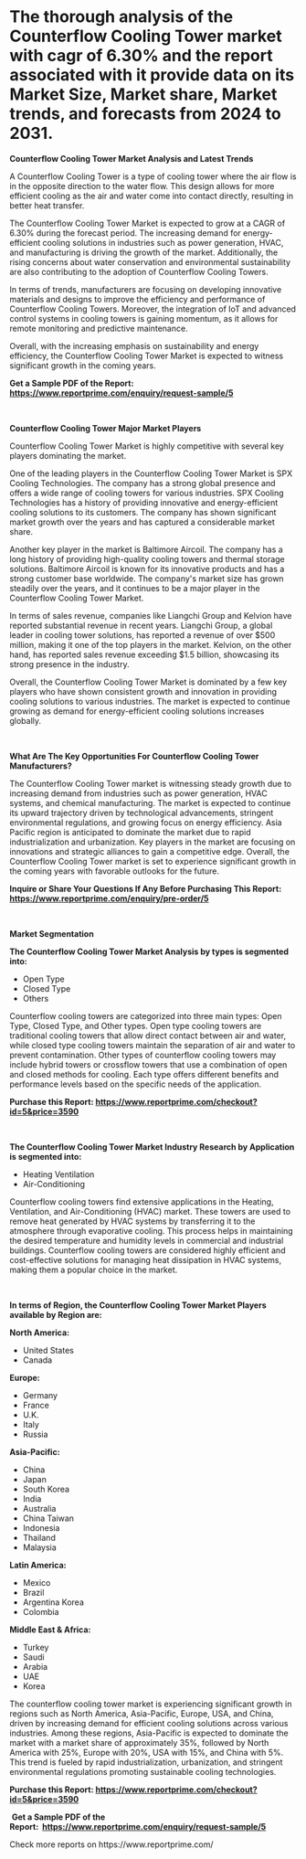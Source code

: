 <p><h1>The thorough analysis of the Counterflow Cooling Tower market with cagr of  6.30% and the report associated with it provide data on its Market Size, Market share, Market trends, and forecasts from 2024 to 2031.</h1></p><p><strong>Counterflow Cooling Tower Market Analysis and Latest Trends</strong></p>
<p><p>A Counterflow Cooling Tower is a type of cooling tower where the air flow is in the opposite direction to the water flow. This design allows for more efficient cooling as the air and water come into contact directly, resulting in better heat transfer.</p><p>The Counterflow Cooling Tower Market is expected to grow at a CAGR of 6.30% during the forecast period. The increasing demand for energy-efficient cooling solutions in industries such as power generation, HVAC, and manufacturing is driving the growth of the market. Additionally, the rising concerns about water conservation and environmental sustainability are also contributing to the adoption of Counterflow Cooling Towers.</p><p>In terms of trends, manufacturers are focusing on developing innovative materials and designs to improve the efficiency and performance of Counterflow Cooling Towers. Moreover, the integration of IoT and advanced control systems in cooling towers is gaining momentum, as it allows for remote monitoring and predictive maintenance.</p><p>Overall, with the increasing emphasis on sustainability and energy efficiency, the Counterflow Cooling Tower Market is expected to witness significant growth in the coming years.</p></p>
<p><strong>Get a Sample PDF of the Report:&nbsp; <a href="https://www.reportprime.com/enquiry/request-sample/5">https://www.reportprime.com/enquiry/request-sample/5</a></strong></p>
<p>&nbsp;</p>
<p><strong>Counterflow Cooling Tower Major Market Players</strong></p>
<p><p>Counterflow Cooling Tower Market is highly competitive with several key players dominating the market. </p><p>One of the leading players in the Counterflow Cooling Tower Market is SPX Cooling Technologies. The company has a strong global presence and offers a wide range of cooling towers for various industries. SPX Cooling Technologies has a history of providing innovative and energy-efficient cooling solutions to its customers. The company has shown significant market growth over the years and has captured a considerable market share.</p><p>Another key player in the market is Baltimore Aircoil. The company has a long history of providing high-quality cooling towers and thermal storage solutions. Baltimore Aircoil is known for its innovative products and has a strong customer base worldwide. The company's market size has grown steadily over the years, and it continues to be a major player in the Counterflow Cooling Tower Market.</p><p>In terms of sales revenue, companies like Liangchi Group and Kelvion have reported substantial revenue in recent years. Liangchi Group, a global leader in cooling tower solutions, has reported a revenue of over $500 million, making it one of the top players in the market. Kelvion, on the other hand, has reported sales revenue exceeding $1.5 billion, showcasing its strong presence in the industry.</p><p>Overall, the Counterflow Cooling Tower Market is dominated by a few key players who have shown consistent growth and innovation in providing cooling solutions to various industries. The market is expected to continue growing as demand for energy-efficient cooling solutions increases globally.</p></p>
<p>&nbsp;</p>
<p><strong>What Are The Key Opportunities For Counterflow Cooling Tower Manufacturers?</strong></p>
<p><p>The Counterflow Cooling Tower market is witnessing steady growth due to increasing demand from industries such as power generation, HVAC systems, and chemical manufacturing. The market is expected to continue its upward trajectory driven by technological advancements, stringent environmental regulations, and growing focus on energy efficiency. Asia Pacific region is anticipated to dominate the market due to rapid industrialization and urbanization. Key players in the market are focusing on innovations and strategic alliances to gain a competitive edge. Overall, the Counterflow Cooling Tower market is set to experience significant growth in the coming years with favorable outlooks for the future.</p></p>
<p><strong>Inquire or Share Your Questions If Any Before Purchasing This Report: <a href="https://www.reportprime.com/enquiry/pre-order/5">https://www.reportprime.com/enquiry/pre-order/5</a></strong></p>
<p>&nbsp;</p>
<p><strong>Market Segmentation</strong></p>
<p><strong>The Counterflow Cooling Tower Market Analysis by types is segmented into:</strong></p>
<p><ul><li>Open Type</li><li>Closed Type</li><li>Others</li></ul></p>
<p><p>Counterflow cooling towers are categorized into three main types: Open Type, Closed Type, and Other types. Open type cooling towers are traditional cooling towers that allow direct contact between air and water, while closed type cooling towers maintain the separation of air and water to prevent contamination. Other types of counterflow cooling towers may include hybrid towers or crossflow towers that use a combination of open and closed methods for cooling. Each type offers different benefits and performance levels based on the specific needs of the application.</p></p>
<p><strong>Purchase this Report:&nbsp;<a href="https://www.reportprime.com/checkout?id=5&price=3590">https://www.reportprime.com/checkout?id=5&price=3590</a></strong></p>
<p>&nbsp;</p>
<p><strong>The Counterflow Cooling Tower Market Industry Research by Application is segmented into:</strong></p>
<p><ul><li>Heating Ventilation</li><li>Air-Conditioning</li></ul></p>
<p><p>Counterflow cooling towers find extensive applications in the Heating, Ventilation, and Air-Conditioning (HVAC) market. These towers are used to remove heat generated by HVAC systems by transferring it to the atmosphere through evaporative cooling. This process helps in maintaining the desired temperature and humidity levels in commercial and industrial buildings. Counterflow cooling towers are considered highly efficient and cost-effective solutions for managing heat dissipation in HVAC systems, making them a popular choice in the market.</p></p>
<p>&nbsp;</p>
<p><strong>In terms of Region, the Counterflow Cooling Tower Market Players available by Region are:</strong></p>
<p>
    <p> <strong> North America: </strong>
        <ul>
            <li>United States</li>
            <li>Canada</li>
        </ul>
        </p> 
    <p> <strong> Europe: </strong>
        <ul>
            <li>Germany</li>
            <li>France</li>
            <li>U.K.</li>
            <li>Italy</li>
            <li>Russia</li>
        </ul>
        </p> 
    <p> <strong> Asia-Pacific: </strong>
        <ul>
            <li>China</li>
            <li>Japan</li>
            <li>South Korea</li>
            <li>India</li>
            <li>Australia</li>
            <li>China Taiwan</li>
            <li>Indonesia</li>
            <li>Thailand</li>
            <li>Malaysia</li>
        </ul>
        </p> 
    <p> <strong> Latin America: </strong>
        <ul>
            <li>Mexico</li>
            <li>Brazil</li>
            <li>Argentina Korea</li>
            <li>Colombia</li>
        </ul>
        </p> 
    <p> <strong> Middle East & Africa: </strong>
        <ul>
            <li>Turkey</li>
            <li>Saudi</li>
            <li>Arabia</li>
            <li>UAE</li>
            <li>Korea</li>
        </ul>
    </p>
    </p>
<p><p>The counterflow cooling tower market is experiencing significant growth in regions such as North America, Asia-Pacific, Europe, USA, and China, driven by increasing demand for efficient cooling solutions across various industries. Among these regions, Asia-Pacific is expected to dominate the market with a market share of approximately 35%, followed by North America with 25%, Europe with 20%, USA with 15%, and China with 5%. This trend is fueled by rapid industrialization, urbanization, and stringent environmental regulations promoting sustainable cooling technologies.</p></p>
<p><strong>Purchase this Report: <a href="https://www.reportprime.com/checkout?id=5&price=3590">https://www.reportprime.com/checkout?id=5&price=3590</a></strong></p>
<p>&nbsp;<strong>Get a Sample PDF of the Report:&nbsp;&nbsp;<a href="https://www.reportprime.com/enquiry/request-sample/5">https://www.reportprime.com/enquiry/request-sample/5</a></strong></p>
<p><strong></strong></p>
<p>Check more reports on https://www.reportprime.com/</p>